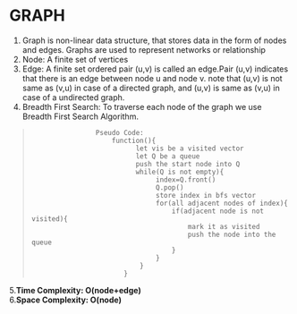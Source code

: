 # GRAPH

1. Graph is non-linear data structure, that stores data in the form of nodes and edges. Graphs are used to represent networks or relationship 
2. Node: A finite set of vertices 
3. Edge: A finite set ordered pair (u,v) is called an edge.Pair (u,v) indicates that there is an edge between node u and node v.
         note that (u,v) is not same as (v,u) in case of a directed graph, and (u,v) is same as (v,u) in case of a undirected graph.
4. Breadth First Search: To traverse each node of the graph we use Breadth First Search Algorithm.
>                     Pseudo Code:
>                         function(){
>                               let vis be a visited vector 
>                               let Q be a queue
>                               push the start node into Q
>                               while(Q is not empty){
>                                    index=Q.front()
>                                    Q.pop()
>                                    store index in bfs vector
>                                    for(all adjacent nodes of index){
>                                        if(adjacent node is not visited){
>                                            mark it as visited
>                                            push the node into the queue
>                                        }
>                                    }
>                                }
>                            }
5.**Time Complexity: O(node+edge)**\
6.**Space Complexity: O(node)**
                         

